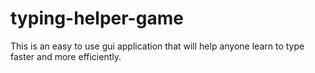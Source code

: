 # typing-helper-game

This is an easy to use gui application that will help 
anyone learn to type faster and more efficiently. 